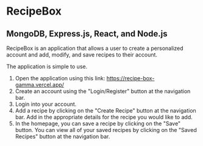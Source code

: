 # RecipeBox

## MongoDB, Express.js, React, and Node.js

RecipeBox is an application that allows a user to create a personalized account and add, modify, and save recipes to their account.

The application is simple to use.

1. Open the application using this link: https://recipe-box-gamma.vercel.app/
2. Create an account using the "Login/Register" button at the navigation bar.
3. Login into your account.
4. Add a recipe by clicking on the "Create Recipe" button at the navigation bar. Add in the appropriate details for the recipe you would like to add.
5. In the homepage, you can save a recipe by clicking on the "Save" button. You can view all of your saved recipes by clicking on the "Saved Recipes" button at the navigation bar.
